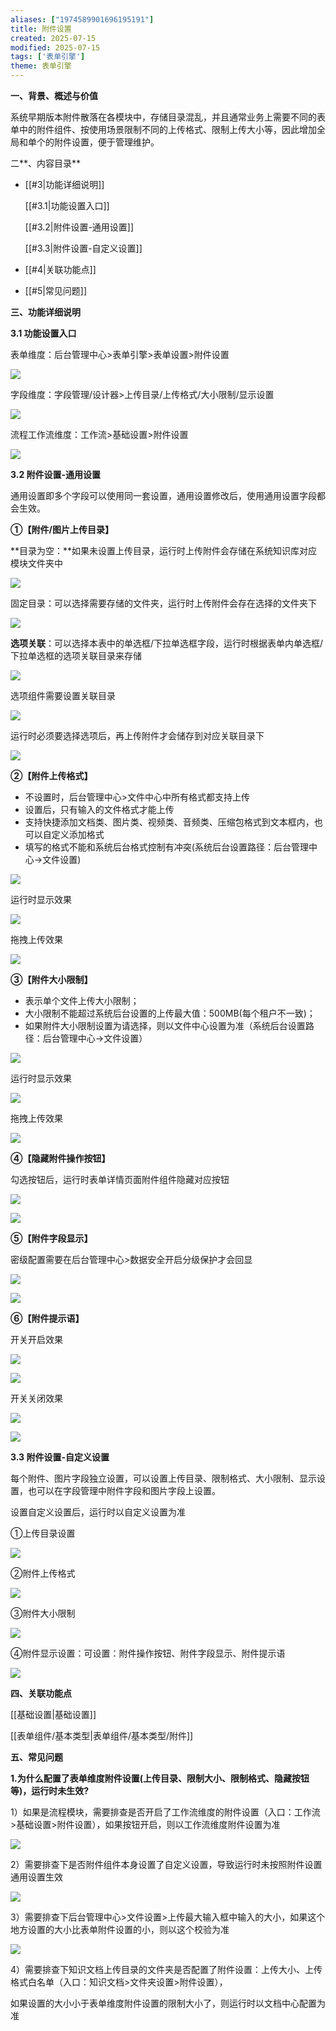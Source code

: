 ```yaml
---
aliases: ["1974589901696195191"]
title: 附件设置
created: 2025-07-15
modified: 2025-07-15
tags: ['表单引擎']
theme: 表单引擎
---
```


**一、背景、概述与价值**

系统早期版本附件散落在各模块中，存储目录混乱，并且通常业务上需要不同的表单中的附件组件、按使用场景限制不同的上传格式、限制上传大小等，因此增加全局和单个的附件设置，便于管理维护。

二**、内容目录**

- [[#3|功能详细说明]]

  [[#3.1|功能设置入口]]

  [[#3.2|附件设置-通用设置]]

  [[#3.3|附件设置-自定义设置]]

- [[#4|关联功能点]]
- [[#5|常见问题]]

**三、功能详细说明**

**3.1 功能设置入口**

表单维度：后台管理中心>表单引擎>表单设置>附件设置

**![](https://myhelpdoc.oss-cn-heyuan.aliyuncs.com/mdimages/1cb8284e0493491f61a4bd7d5404b082.jpg)**

字段维度：字段管理/设计器>上传目录/上传格式/大小限制/显示设置

**![](https://myhelpdoc.oss-cn-heyuan.aliyuncs.com/mdimages/39fac9366803982290ada691105d5ffd.jpg)**

流程工作流维度：工作流>基础设置>附件设置

![](https://myhelpdoc.oss-cn-heyuan.aliyuncs.com/mdimages/f77fee22322b842a15fe19a4e04cce01.jpg)

**3.2 附件设置-通用设置**

通用设置即多个字段可以使用同一套设置，通用设置修改后，使用通用设置字段都会生效。

**①【附件/图片上传目录】**

**目录为空：**如果未设置上传目录，运行时上传附件会存储在系统知识库对应模块文件夹中

![](https://myhelpdoc.oss-cn-heyuan.aliyuncs.com/mdimages/d4544811604e47f76109fb4b93ee201f.jpg)

固定目录：可以选择需要存储的文件夹，运行时上传附件会存在选择的文件夹下

![](https://myhelpdoc.oss-cn-heyuan.aliyuncs.com/mdimages/b2468522cdbadf69567ccb5f94473e26.jpg)

**选项关联**：可以选择本表中的单选框/下拉单选框字段，运行时根据表单内单选框/下拉单选框的选项关联目录来存储

![](https://myhelpdoc.oss-cn-heyuan.aliyuncs.com/mdimages/0ad117fef709f0b850c2739fd97e0cb1.jpg)

选项组件需要设置关联目录

![](https://myhelpdoc.oss-cn-heyuan.aliyuncs.com/mdimages/16a005bca575a083070ce0a749173b9c.jpg)

运行时必须要选择选项后，再上传附件才会储存到对应关联目录下

![](https://myhelpdoc.oss-cn-heyuan.aliyuncs.com/mdimages/b7bc00f81dbfff7c94993ba9157c8bf8.jpg)

**②【附件上传格式】**

- 不设置时，后台管理中心>文件中心中所有格式都支持上传
- 设置后，只有输入的文件格式才能上传
- 支持快捷添加文档类、图片类、视频类、音频类、压缩包格式到文本框内，也可以自定义添加格式
- 填写的格式不能和系统后台格式控制有冲突(系统后台设置路径：后台管理中心->文件设置)

![](https://myhelpdoc.oss-cn-heyuan.aliyuncs.com/mdimages/0119d3ff494d643a8f8737bf19990040.jpg)

运行时显示效果

![](https://myhelpdoc.oss-cn-heyuan.aliyuncs.com/mdimages/990f85e52b06cec16280c60b3d0f3c05.jpg)

拖拽上传效果

![](https://myhelpdoc.oss-cn-heyuan.aliyuncs.com/mdimages/7794d85ba5f977441e108fbd53f8925c.jpg)

**③【附件大小限制】**

- 表示单个文件上传大小限制；
- 大小限制不能超过系统后台设置的上传最大值：500MB(每个租户不一致)；
- 如果附件大小限制设置为请选择，则以文件中心设置为准（系统后台设置路径：后台管理中心->文件设置）

![](https://myhelpdoc.oss-cn-heyuan.aliyuncs.com/mdimages/b3dbdbd7fa36e1500b777dd88e5a5d7e.jpg)

运行时显示效果

![](https://myhelpdoc.oss-cn-heyuan.aliyuncs.com/mdimages/ff799944a7b5d6f57e74f1285dd8d4e3.jpg)

拖拽上传效果

![](https://myhelpdoc.oss-cn-heyuan.aliyuncs.com/mdimages/e0bd8a11a5e0f76828884f872e4f51b8.jpg)

**④【隐藏附件操作按钮】**

勾选按钮后，运行时表单详情页面附件组件隐藏对应按钮

![](https://myhelpdoc.oss-cn-heyuan.aliyuncs.com/mdimages/eb115d07818ff7fdb354b96d0e1492f0.jpg)

![](https://myhelpdoc.oss-cn-heyuan.aliyuncs.com/mdimages/e0567ab6aee8fba0bdcb425b88d0b8d3.jpg)

**⑤【附件字段显示】**

密级配置需要在后台管理中心>数据安全开启分级保护才会回显

![](https://myhelpdoc.oss-cn-heyuan.aliyuncs.com/mdimages/2698695a24a5f7153b80c05373b581e7.jpg)

![](https://myhelpdoc.oss-cn-heyuan.aliyuncs.com/mdimages/61aed976debaa4ed000f3f7570fce5e6.jpg)

**⑥【附件提示语】**

开关开启效果

![](https://myhelpdoc.oss-cn-heyuan.aliyuncs.com/mdimages/66aefb9f3df0f9050435923ca1bdf9ad.jpg)

![](https://myhelpdoc.oss-cn-heyuan.aliyuncs.com/mdimages/41aceaec3b634707ab8109f4be46951c.jpg)

开关关闭效果

![](https://myhelpdoc.oss-cn-heyuan.aliyuncs.com/mdimages/df58d6ecc4a37891ca579799b13d2398.jpg)

![](https://myhelpdoc.oss-cn-heyuan.aliyuncs.com/mdimages/d0d20b24cd6f77453817c16492e8000c.jpg)

**3.3 附件设置-自定义设置**

每个附件、图片字段独立设置，可以设置上传目录、限制格式、大小限制、显示设置，也可以在字段管理中附件字段和图片字段上设置。

设置自定义设置后，运行时以自定义设置为准

①上传目录设置

![](https://myhelpdoc.oss-cn-heyuan.aliyuncs.com/mdimages/704e63c7a20f82ecbecae828b757afde.jpg)

②附件上传格式

![](https://myhelpdoc.oss-cn-heyuan.aliyuncs.com/mdimages/abce87d1c4b8f9381962fbf197baac60.jpg)

③附件大小限制

![](https://myhelpdoc.oss-cn-heyuan.aliyuncs.com/mdimages/5c804dd86a5d2b9b4eadedf3b25bc037.jpg)

④附件显示设置：可设置：附件操作按钮、附件字段显示、附件提示语

![](https://myhelpdoc.oss-cn-heyuan.aliyuncs.com/mdimages/ff6e724be914e77bf441a6af874d16a0.jpg)

**四、关联功能点**

[[基础设置|基础设置]]

[[表单组件/基本类型|表单组件/基本类型/附件]]

**五、常见问题**

**1.为什么配置了表单维度附件设置(上传目录、限制大小、限制格式、隐藏按钮等)，运行时未生效?**

1）如果是流程模块，需要排查是否开启了工作流维度的附件设置（入口：工作流>基础设置>附件设置），如果按钮开启，则以工作流维度附件设置为准

![](https://myhelpdoc.oss-cn-heyuan.aliyuncs.com/mdimages/0661c76caf3ed8c0e56232e2a48f5754.jpg)

2）需要排查下是否附件组件本身设置了自定义设置，导致运行时未按照附件设置通用设置生效

![](https://myhelpdoc.oss-cn-heyuan.aliyuncs.com/mdimages/8ac83219a1376d807064188ea9df8db0.jpg)

3）需要排查下后台管理中心>文件设置>上传最大输入框中输入的大小，如果这个地方设置的大小比表单附件设置的小，则以这个校验为准

![](https://myhelpdoc.oss-cn-heyuan.aliyuncs.com/mdimages/ee8509521e5d16d8e0cafe7ca1946a23.jpg)

4）需要排查下知识文档上传目录的文件夹是否配置了附件设置：上传大小、上传格式白名单（入口：知识文档>文件夹设置>附件设置），

如果设置的大小小于表单维度附件设置的限制大小了，则运行时以文档中心配置为准

